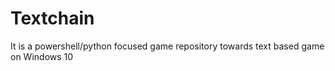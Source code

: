 # Textchain
It is a powershell/python focused game repository towards text based game on Windows 10
